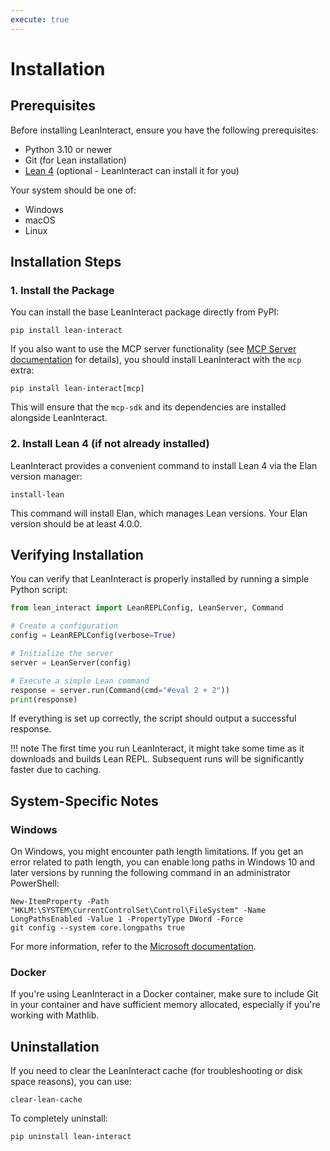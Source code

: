 ```yaml
---
execute: true
---
```


# Installation

## Prerequisites

Before installing LeanInteract, ensure you have the following prerequisites:

- Python 3.10 or newer
- Git (for Lean installation)
- [Lean 4](https://leanprover-community.github.io/get_started.html) (optional - LeanInteract can install it for you)

Your system should be one of:

- Windows
- macOS
- Linux

## Installation Steps

### 1. Install the Package

You can install the base LeanInteract package directly from PyPI:

```
pip install lean-interact
```

If you also want to use the MCP server functionality (see [MCP Server documentation](api/mcp_server.md) for details), you should install LeanInteract with the `mcp` extra:

```
pip install lean-interact[mcp]
```
This will ensure that the `mcp-sdk` and its dependencies are installed alongside LeanInteract.

### 2. Install Lean 4 (if not already installed)

LeanInteract provides a convenient command to install Lean 4 via the Elan version manager:

```
install-lean
```

This command will install Elan, which manages Lean versions. Your Elan version should be at least 4.0.0.

## Verifying Installation

You can verify that LeanInteract is properly installed by running a simple Python script:

```python tags=["execute"]
from lean_interact import LeanREPLConfig, LeanServer, Command

# Create a configuration
config = LeanREPLConfig(verbose=True)

# Initialize the server
server = LeanServer(config)

# Execute a simple Lean command
response = server.run(Command(cmd="#eval 2 + 2"))
print(response)
```

If everything is set up correctly, the script should output a successful response.

!!! note
    The first time you run LeanInteract, it might take some time as it downloads and builds Lean REPL. Subsequent runs will be significantly faster due to caching.

## System-Specific Notes

### Windows

On Windows, you might encounter path length limitations. If you get an error related to path length, you can enable long paths in Windows 10 and later versions by running the following command in an administrator PowerShell:

```
New-ItemProperty -Path "HKLM:\SYSTEM\CurrentControlSet\Control\FileSystem" -Name LongPathsEnabled -Value 1 -PropertyType DWord -Force
git config --system core.longpaths true
```

For more information, refer to the [Microsoft documentation](https://learn.microsoft.com/en-us/windows/win32/fileio/maximum-file-path-limitation).

### Docker

If you're using LeanInteract in a Docker container, make sure to include Git in your container and have sufficient memory allocated, especially if you're working with Mathlib.

## Uninstallation

If you need to clear the LeanInteract cache (for troubleshooting or disk space reasons), you can use:

```
clear-lean-cache
```

To completely uninstall:

```
pip uninstall lean-interact
```
